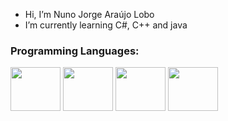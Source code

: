 
- Hi, I’m Nuno Jorge Araújo Lobo
- I’m currently learning C#, C++ and java

### Programming Languages:
<div display="inline-block">
 <img src="https://cdn.jsdelivr.net/gh/devicons/devicon/icons/html5/html5-original-wordmark.svg" width="80px" height="70px" />
<img src="https://cdn.jsdelivr.net/gh/devicons/devicon/icons/css3/css3-original-wordmark.svg" width="80px" height="70px" />
 <img src="https://cdn.jsdelivr.net/gh/devicons/devicon/icons/javascript/javascript-plain.svg" width="80" height="70" />
<img src="https://cdn.jsdelivr.net/gh/devicons/devicon/icons/php/php-original.svg" width="80" height="70px" />
                                                                                                           </div>
<!---
NunoJAL/NunoJAL is a ✨ special ✨ repository because its `README.md` (this file) appears on your GitHub profile.
You can click the Preview link to take a look at your changes.
--->
